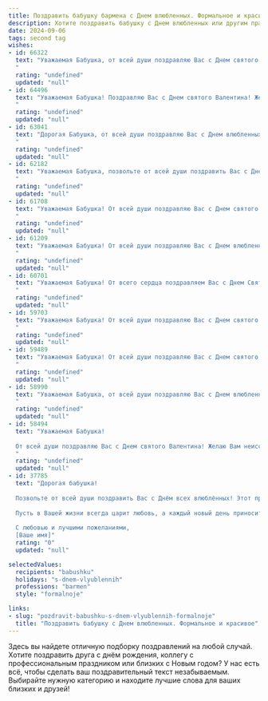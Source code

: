 ```yaml
---
title: Поздравить бабушку бармена с Днем влюбленных. Формальное и красивое
description: Хотите поздравить бабушку с Днем влюбленных или другим праздником? Наш ИИ создаст незабываемое поздравление, а вы обязательно выделитесь среди других.  
date: 2024-09-06
tags: second tag
wishes:
- id: 66322
  text: "Уважаемая Бабушка, от всей души поздравляю Вас с Днем святого Валентина! Желаю Вам крепкого здоровья, безграничного счастья и любви, которая согревает сердце!
  "
  rating: "undefined"
  updated: "null"
- id: 64496
  text: "Уважаемая Бабушка! Поздравляю Вас с Днем святого Валентина! Желаю Вам крепкого здоровья, душевного тепла и много-много любви! Пусть Ваша жизнь будет наполнена радостью и счастьем, а Ваше сердце всегда будет греть любовь Ваших близких.
  "
  rating: "undefined"
  updated: "null"
- id: 63041
  text: "Дорогая Бабушка, от всей души поздравляю Вас с Днем влюбленных! Желаю Вам крепкого здоровья, неиссякаемой энергии и окружения любящих людей. Пусть каждый день будет наполнен радостью, теплом и приятными мелочами.
  "
  rating: "undefined"
  updated: "null"
- id: 62182
  text: "Уважаемая Бабушка, позвольте от всей души поздравить Вас с Днем святого Валентина! Желаю Вам любви, тепла и радости в этот день, чтобы каждый миг был наполнен счастливыми моментами. Пусть Ваше сердце всегда будет согрето заботой и вниманием близких. С праздником!
  "
  rating: "undefined"
  updated: "null"
- id: 61708
  text: "Уважаемая Бабушка! От всей души поздравляю Вас с Днем святого Валентина! Желаю Вам крепкого здоровья, радости, любви и счастья! Пусть каждый день будет наполнен приятными моментами, а Ваша душа всегда будет согрета заботой и вниманием близких!
  "
  rating: "undefined"
  updated: "null"
- id: 61209
  text: "Уважаемая Бабушка! От всей души поздравляю Вас с Днем влюбленных! Желаю Вам, чтобы Ваша жизнь была наполнена любовью, радостью и теплыми чувствами! Пусть этот праздничный день подарит Вам множество приятных моментов и хорошее настроение!
  "
  rating: "undefined"
  updated: "null"
- id: 60701
  text: "Уважаемая Бабушка! От всего сердца поздравляем Вас с Днем Святого Валентина! Пусть этот день наполнится любовью, теплом и заботой. Желаем Вам крепкого здоровья, оптимизма и радости!
  "
  rating: "undefined"
  updated: "null"
- id: 59703
  text: "Уважаемая Бабушка! От всей души поздравляю Вас с Днем святого Валентина! Желаю Вам тепла, любви и незабываемых моментов, наполненных радостью и счастьем. Пусть Ваша жизнь будет яркой, как коктейль, приготовленный заботливыми руками бармена, и пусть в ней всегда будут те, кто Вас любит и ценит.
  "
  rating: "undefined"
  updated: "null"
- id: 59489
  text: "Уважаемая Бабушка! От всей души поздравляю Вас с Днем святого Валентина! Желаю Вам море любви, тепла и радости в этот день. Пусть Ваша жизнь будет полна ярких красок и приятных моментов.
  "
  rating: "undefined"
  updated: "null"
- id: 58990
  text: "Уважаемая Бабушка, от всей души поздравляю Вас с Днем влюбленных! Желаю Вам крепкого здоровья, душевного тепла и  неиссякаемой любви, которая согревает Вас и делает Вашу жизнь яркой и  счастливой. Пусть этот день будет наполнен радостью, приятными эмоциями и нежными чувствами.  С праздником!
  "
  rating: "undefined"
  updated: "null"
- id: 58494
  text: "Уважаемая Бабушка!
  
  От всей души поздравляю Вас с Днем святого Валентина! Желаю Вам неиссякаемой энергии, крепкого здоровья и огромного количества любви  вокруг. Пусть Ваша жизнь будет наполнена радостью, теплом и приятными моментами.
  "
  rating: "undefined"
  updated: "null"
- id: 37785
  text: "Дорогая бабушка!
  
  Позвольте от всей души поздравить Вас с Днём всех влюблённых! Этот праздник вдохновляет на самые светлые чувства и нежные эмоции. Ваша способность создавать атмосферу тепла и уюта, как настоящего бармена, делает ваше окружение по-настоящему особенным.
  
  Пусть в Вашей жизни всегда царит любовь, а каждый новый день приносит радость и гармонию. Желаю Вам здоровья, счастья и неиссякаемого вдохновения в Вашем ремесле. Пусть сердца тех, кто рядом с Вами, наполняются любовью и признательностью.
  
  С любовью и лучшими пожеланиями,
  [Ваше имя]"
  rating: "0"
  updated: "null"

selectedValues:
  recipients: "babushku"
  holidays: "s-dnem-vlyublennih"
  professions: "barmen"
  style: "formalnoje"

links:
- slug: "pozdravit-babushku-s-dnem-vlyublennih-formalnoje"
  title: "Поздравить бабушку с Днем влюбленных. Формальное и красивое"
---
```


Здесь вы найдете отличную подборку поздравлений на любой случай. 
Хотите поздравить друга с днём рождения, коллегу с профессиональным праздником или близких с Новым годом? У нас есть всё, чтобы сделать ваш поздравительный текст незабываемым. Выбирайте нужную категорию и находите лучшие слова для ваших близких и друзей!
